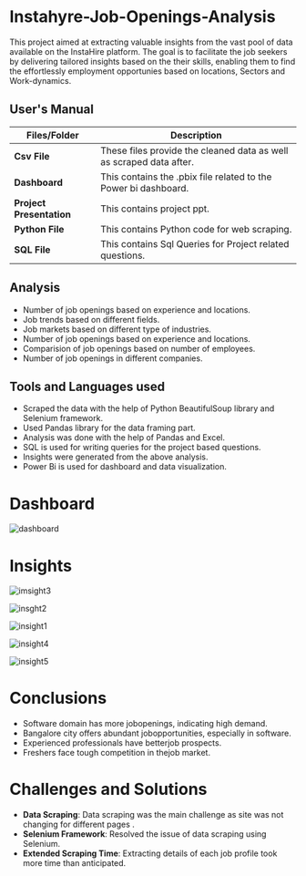 # Instahyre-Job-Openings-Analysis

This project aimed at extracting valuable insights from the vast pool of data available on the InstaHire platform. The goal is to facilitate the job seekers by delivering tailored insights based on the their skills, enabling them to find the effortlessly employment opportunies based on locations, Sectors and Work-dynamics. 


##   **User's Manual**

| Files/Folder| Description |
| ------------- | ------------- |
| **Csv File** | These files provide the cleaned data as well as scraped data after.  |
| **Dashboard** | This contains the .pbix file related to the Power bi dashboard.  |
| **Project Presentation** | This contains project ppt. |
| **Python File** | This contains Python code for web scraping. |
| **SQL File** | This contains Sql Queries for Project related questions. |

##   Analysis

- Number of job openings based on experience and locations.
- Job trends based on different fields.
- Job markets based on different type of industries.
- Number of job openings based on experience and locations.
- Comparision of job openings based on number of employees.
- Number of job openings in different companies.

##  Tools and Languages used

- Scraped the data with the help of Python BeautifulSoup library and Selenium framework.
- Used Pandas library for the data framing part.
- Analysis was done with the help of Pandas and Excel.
- SQL is used for writing queries for the project based questions.
- Insights were generated from the above analysis.
- Power Bi is used for dashboard and data visualization.

# Dashboard
![dashboard](https://github.com/babli-analyst/Instahyre_Job_Analytics-I/assets/137719109/f394bdd4-39ea-41b5-8563-c3c73aee446d)



# Insights

![imsight3](https://github.com/babli-analyst/Instahyre_Job_Analytics-I/assets/137719109/07797ed5-4dec-4faf-b258-f1d1e4d600f1)


![insght2](https://github.com/babli-analyst/Instahyre_Job_Analytics-I/assets/137719109/2b59a1c1-db69-4264-bc93-881fb44147c1)


![insight1](https://github.com/babli-analyst/Instahyre_Job_Analytics-I/assets/137719109/0e2e37e6-0cea-4d1e-9357-11b304403a5f)


![insight4](https://github.com/babli-analyst/Instahyre_Job_Analytics-I/assets/137719109/c4fd6fc5-347e-479a-8213-e1f4eb231ed9)


![insight5](https://github.com/babli-analyst/Instahyre_Job_Analytics-I/assets/137719109/0bf17247-8e39-423e-af91-8e52d2a95137)

# Conclusions

- Software domain has more jobopenings, indicating high demand.
- Bangalore city offers abundant jobopportunities, especially in software.
- Experienced professionals have betterjob prospects.
- Freshers face tough competition in thejob market.
 

# Challenges and Solutions
- **Data Scraping**: Data scraping was the main challenge as site was not changing for different pages .
- **Selenium Framework**: Resolved the issue of data scraping using Selenium.
- **Extended Scraping Time**: Extracting details of each job profile took more time than anticipated.

